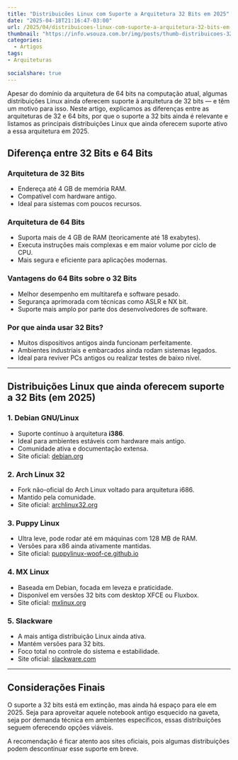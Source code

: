 ```yaml
---
title: "Distribuicões Linux com Suporte a Arquitetura 32 Bits em 2025"
date: "2025-04-18T21:16:47-03:00"
url: /2025/04/distribuicoes-linux-com-suporte-a-arquitetura-32-bits-em-2025.html
thumbnail: "https://info.wsouza.com.br/img/posts/thumb-distribuicoes-32-bits-2025.png"
categories:
  - Artigos
tags:
- Arquiteturas
  
socialshare: true
---
```

Apesar do domínio da arquitetura de 64 bits na computação atual, algumas distribuições Linux ainda oferecem suporte à arquitetura de 32 bits — e têm um motivo para isso. Neste artigo, explicamos as diferenças entre as arquiteturas de 32 e 64 bits, por que o suporte a 32 bits ainda é relevante e listamos as principais distribuições Linux que ainda oferecem suporte ativo a essa arquitetura em 2025.
<!--more-->

## Diferença entre 32 Bits e 64 Bits

### Arquitetura de 32 Bits
- Endereça até 4 GB de memória RAM.
- Compatível com hardware antigo.
- Ideal para sistemas com poucos recursos.

### Arquitetura de 64 Bits
- Suporta mais de 4 GB de RAM (teoricamente até 18 exabytes).
- Executa instruções mais complexas e em maior volume por ciclo de CPU.
- Mais segura e eficiente para aplicações modernas.

### Vantagens do 64 Bits sobre o 32 Bits
- Melhor desempenho em multitarefa e software pesado.
- Segurança aprimorada com técnicas como ASLR e NX bit.
- Suporte mais amplo por parte dos desenvolvedores de software.

### Por que ainda usar 32 Bits?
- Muitos dispositivos antigos ainda funcionam perfeitamente.
- Ambientes industriais e embarcados ainda rodam sistemas legados.
- Ideal para reviver PCs antigos ou realizar testes de baixo nível.

---

## Distribuições Linux que ainda oferecem suporte a 32 Bits (em 2025)

### 1. Debian GNU/Linux
- Suporte contínuo à arquitetura **i386**.
- Ideal para ambientes estáveis com hardware mais antigo.
- Comunidade ativa e documentação extensa.
- Site oficial: <a href="https://www.debian.org" target="_blank">debian.org</a>

### 2. Arch Linux 32
- Fork não-oficial do Arch Linux voltado para arquitetura i686.
- Mantido pela comunidade.
- Site oficial: <a href="https://www.archlinux32.org" target="_blank">archlinux32.org</a>

### 3. Puppy Linux
- Ultra leve, pode rodar até em máquinas com 128 MB de RAM.
- Versões para x86 ainda ativamente mantidas.
- Site oficial: <a href="https://puppylinux-woof-ce.github.io/arch.html" target="_blank">puppylinux-woof-ce.github.io</a>

### 4. MX Linux
- Baseada em Debian, focada em leveza e praticidade.
- Disponível em versões 32 bits com desktop XFCE ou Fluxbox.
- Site oficial: <a href="https://mxlinux.org" target="_blank">mxlinux.org</a>

### 5. Slackware
- A mais antiga distribuição Linux ainda ativa.
- Mantém versões para 32 bits.
- Foco total no controle do sistema e estabilidade.
- Site oficial: <a href="http://www.slackware.com" target="_blank">slackware.com</a>

---

## Considerações Finais

O suporte a 32 bits está em extinção, mas ainda há espaço para ele em 2025. Seja para aproveitar aquele notebook antigo esquecido na gaveta, seja por demanda técnica em ambientes específicos, essas distribuições seguem oferecendo opções viáveis.

A recomendação é ficar atento aos sites oficiais, pois algumas distribuições podem descontinuar esse suporte em breve.
